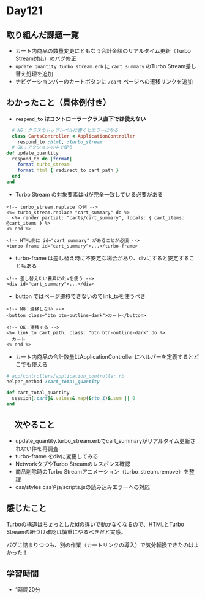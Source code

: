 # Day121
## 取り組んだ課題一覧
- カート内商品の数量変更にともなう合計金額のリアルタイム更新（Turbo Stream対応）のバグ修正
- `update_quantity.turbo_stream.erb` に `cart_summary` のTurbo Stream差し替え処理を追加
- ナビゲーションバーのカートボタンに `/cart` ページへの遷移リンクを追加

## わかったこと（具体例付き）

- **`respond_to` はコントローラークラス直下では使えない**

```ruby
  # NG：クラスのトップレベルに書くとエラーになる
  class CartsController < ApplicationController
    respond_to :html, :turbo_stream
  # OK：アクションの中で使う
def update_quantity
  respond_to do |format|
    format.turbo_stream
    format.html { redirect_to cart_path }
  end
end 
```

- Turbo Stream の対象要素はidが完全一致している必要がある
``` erb
<!-- turbo_stream.replace の例 -->
<%= turbo_stream.replace "cart_summary" do %>
  <%= render partial: "carts/cart_summary", locals: { cart_items: @cart_items } %>
<% end %>
```
``` erb
<!-- HTML側に id="cart_summary" があることが必須 -->
<turbo-frame id="cart_summary">...</turbo-frame>
```
- turbo-frame は差し替え時に不安定な場合があり、divにすると安定することもある
``` erb
<!-- 差し替えたい要素にdivを使う -->
<div id="cart_summary">...</div>
```
- button ではページ遷移できないのでlink_toを使うべき
``` erb
<!-- NG：遷移しない -->
<button class="btn btn-outline-dark">カート</button>

<!-- OK：遷移する -->
<%= link_to cart_path, class: "btn btn-outline-dark" do %>
  カート
<% end %>
```

- カート内商品の合計数量はApplicationController にヘルパーを定義するとどこでも使える
``` ruby
# app/controllers/application_controller.rb
helper_method :cart_total_quantity

def cart_total_quantity
  session[:cart]&.values&.map(&:to_i)&.sum || 0
end
```
## 　次やること
- update_quantity.turbo_stream.erbでcart_summaryがリアルタイム更新されない件を再調査
- turbo-frame をdivに変更してみる
- NetworkタブやTurbo Streamのレスポンス確認
- 商品削除時のTurbo Streamアニメーション（turbo_stream.remove）を整理
- css/styles.cssやjs/scripts.jsの読み込みエラーへの対応
## 感じたこと
Turboの構造はちょっとしたidの違いで動かなくなるので、HTMLとTurbo Streamの紐づけ確認は慎重にやるべきだと実感。

バグに詰まりつつも、別の作業（カートリンクの導入）で気分転換できたのはよかった！
## 学習時間
- 1時間20分
